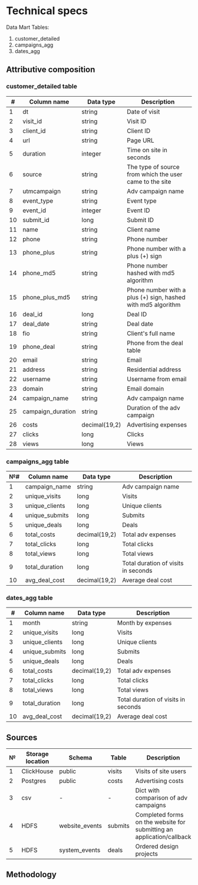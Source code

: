# Technical specs

Data Mart Tables:
<ol>
<li>customer_detailed</li>
<li>campaigns_agg</li>
<li>dates_agg</li>
</ol>

## Attributive composition

### customer_detailed table

| #  | Column name | Data type    | Description                                                   |
|----|------------------|---------------|------------------------------------------------------------|
| 1  | dt               | string        | Date of visit                                                |
| 2  | visit_id         | string        | Visit ID                                       |
| 3  | client_id        | string        | Client ID                                      |
| 4  | url              | string        | Page URL                                               |
| 5  | duration         | integer       | Time on site in seconds                                 |
| 6  | source           | string        | The type of source from which the user came to the site    |
| 7  | utmcampaign      | string        | Adv campaign name                               |
| 8  | event_type       | string        | Event type                                               |
| 9  | event_id         | integer       | Event ID                                     |
| 10 | submit_id        | long        | Submit ID                                     |
| 11 | name             | string        | Client name                                                |
| 12 | phone            | string        | Phone number                                         |
| 13 | phone_plus       | string        | Phone number with a plus (+) sign                              |
| 14 | phone_md5        | string        | Phone number hashed with md5 algorithm             |
| 15 | phone_plus_md5   | string        | Phone number with a plus (+) sign, hashed with md5 algorithm |
| 16 | deal_id          | long        | Deal ID                                      |
| 17 | deal_date        | string        | Deal date                                              |
| 18 | fio              | string        | Client's full name                                               |
| 19 | phone_deal       | string        | Phone from the deal table                  |
| 20 | email            | string        | Email                                          |
| 21 | address          | string        | Residential address                                     |
| 22 | username         | string        | Username from email                     |
| 23 | domain           | string        | Email domain                                    |
| 24 | campaign_name    | string        | Adv campaign name                               |
| 25 | campaign_duration| string        | Duration of the adv campaign                         |
| 26 | costs            | decimal(19,2) | Advertising expenses                                         |
| 27 | clicks           | long        | Clicks                                          |
| 28 | views            | long        | Views                                      |

### campaigns_agg table

| №#  | Column name | Data type    | Description                                   |
|----|------------------|---------------|--------------------------------------------|
| 1  | campaign_name    | string        | Adv campaign name               |
| 2  | unique_visits    | long        | Visits                         |
| 3  | unique_clients   | long        | Unique clients            |
| 4  | unique_submits   | long        | Submits                           |
| 5  | unique_deals     | long        | Deals                          |
| 6  | total_costs      | decimal(19,2) | Total adv expenses          |
| 7  | total_clicks     | long        | Total clicks                         |
| 8  | total_views      | long        | Total views                    |
| 9  | total_duration   | long        | Total duration of visits in seconds |
| 10 | avg_deal_cost    | decimal(19,2) | Average deal cost                     |

### dates_agg table

| #  | Column name | Data type    | Description                                   |
|----|------------------|---------------|--------------------------------------------|
| 1  | month            | string        | Month by expenses                          |
| 2  | unique_visits    | long        | Visits                        |
| 3  | unique_clients   | long        | Unique clients             |
| 4  | unique_submits   | long        | Submits                          |
| 5  | unique_deals     | long        | Deals                           |
| 6  | total_costs      | decimal(19,2) | Total adv expenses           |
| 7  | total_clicks     | long        | Total clicks                        |
| 8  | total_views      | long        | Total views                     |
| 9  | total_duration   | long        | Total duration of visits in seconds|
| 10 | avg_deal_cost    | decimal(19,2) | Average deal cost                        |

## Sources

| № | Storage location | Schema          | Table | Description                                               |
|---|----------------|----------------|---------|--------------------------------------------------------|
| 1 | ClickHouse     | public      | visits  | Visits of site users                  |
| 2 | Postgres       | public         | costs   | Advertising costs                                    |
| 3 | csv            | -              | -       | Dict with comparison of adv campaigns           |
| 4 | HDFS           | website_events | submits | Completed forms on the website for submitting an application/callback |
| 5 | HDFS           | system_events  | deals   | Ordered design projects                             |

## Methodology
